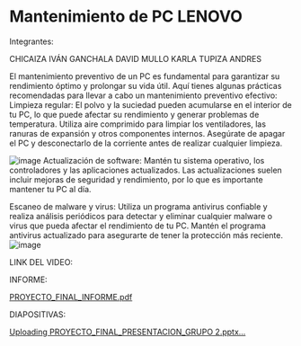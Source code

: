 # Mantenimiento de PC LENOVO
Integrantes:

CHICAIZA IVÁN
GANCHALA DAVID
MULLO KARLA
TUPIZA ANDRES

El mantenimiento preventivo de un PC es fundamental para garantizar su rendimiento óptimo y prolongar su vida útil. Aquí tienes algunas prácticas recomendadas para llevar a cabo un mantenimiento preventivo efectivo:
Limpieza regular: El polvo y la suciedad pueden acumularse en el interior de tu PC, lo que puede afectar su rendimiento y generar problemas de temperatura. Utiliza aire comprimido para limpiar los ventiladores, las ranuras de expansión y otros componentes internos. Asegúrate de apagar el PC y desconectarlo de la corriente antes de realizar cualquier limpieza.

![image](https://github.com/David-Alejo-Ganchala/Mantenimiento-de-PC/assets/135990048/298b4c4c-35f4-4fae-9c1c-f79df18f6ca5)
Actualización de software: Mantén tu sistema operativo, los controladores y las aplicaciones actualizados. Las actualizaciones suelen incluir mejoras de seguridad y rendimiento, por lo que es importante mantener tu PC al día.

Escaneo de malware y virus: Utiliza un programa antivirus confiable y realiza análisis periódicos para detectar y eliminar cualquier malware o virus que pueda afectar el rendimiento de tu PC. Mantén el programa antivirus actualizado para asegurarte de tener la protección más reciente.
![image](https://github.com/David-Alejo-Ganchala/Mantenimiento-de-PC/assets/135990048/7f7f5bb9-6edc-444e-968e-c837bfd4cc2b)

LINK DEL VIDEO:

INFORME:

[PROYECTO_FINAL_INFORME.pdf](https://github.com/David-Alejo-Ganchala/Mantenimiento-de-PC/files/11692153/PROYECTO_FINAL_INFORME.pdf)

DIAPOSITIVAS:

[Uploading PROYECTO_FINAL_PRESENTACION_GRUPO 2.pptx…]()
